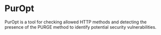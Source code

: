 # PurOpt
PurOpt is a tool for checking allowed HTTP methods and detecting the presence of the PURGE method to identify potential security vulnerabilities.
